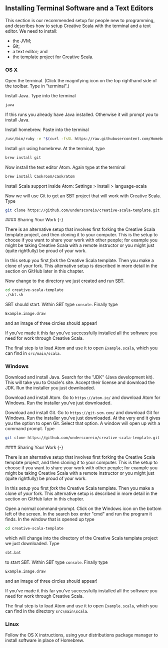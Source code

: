 ## Installing Terminal Software and a Text Editors

This section is our recommended setup for people new to programming, and describes how to setup Creative Scala with the terminal and a text editor.
We need to install:

- the JVM;
- Git;
- a text editor; and
- the template project for Creative Scala.


### OS X

Open the terminal. (Click the magnifying icon on the top righthand side of the toolbar. Type in "terminal".)

Install Java.
Type into the terminal

```bash
java
```

If this runs you already have Java installed.
Otherwise it will prompt you to install Java.

Install homebrew.
Paste into the terminal

```bash
/usr/bin/ruby -e "$(curl -fsSL https://raw.githubusercontent.com/Homebrew/install/master/install)"
```

Install `git` using homebrew.
At the terminal, type

```bash
brew install git
```

Now install the text editor Atom.
Again type at the terminal

```bash
brew install Caskroom/cask/atom
```

Install Scala support inside Atom: Settings > Install > language-scala

Now we will use Git to get an SBT project that will work with Creative Scala.
Type

```bash
git clone https://github.com/underscoreio/creative-scala-template.git
```

<div class="callout callout-info">
#### Sharing Your Work {-}

There is an alternative setup that involves first forking the Creative Scala template project, and then cloning it to your computer.
This is the setup to choose if you want to share your work with other people; for example you might be taking Creative Scala with a remote instructor or you might just (quite rightfully) be proud of your work.

In this setup you first *fork* the Creative Scala template.
Then you make a clone of *your* fork.
This alternative setup is described in more detail in the section on GitHub later in this chapter.
</div>


Now change to the directory we just created and run SBT.

```bash
cd creative-scala-template
./sbt.sh
```

SBT should start.
Within SBT type `console`.
Finally type

```scala
Example.image.draw
```

and an image of three circles should appear!

If you've made it this far you've successfully installed all the software you need for work through Creative Scala.

The final step is to load Atom and use it to open `Example.scala`, which you can find in `src/main/scala`.


### Windows

Download and install Java.
Search for the "JDK" (Java development kit).
This will take you to Oracle's site.
Accept their license and download the JDK.
Run the installer you just downloaded.

Download and install Atom.
Go to `https://atom.io/` and download Atom for Windows.
Run the installer you've just downloaded.

Download and install Git.
Go to `https://git-scm.com/` and download Git for Windows.
Run the installer you've just downloaded.
At the very end it gives you the option to open Git.
Select that option.
A window will open up with a command prompt.
Type


```bash
git clone https://github.com/underscoreio/creative-scala-template.git
```

<div class="callout callout-info">
#### Sharing Your Work {-}

There is an alternative setup that involves first forking the Creative Scala template project, and then cloning it to your computer.
This is the setup to choose if you want to share your work with other people; for example you might be taking Creative Scala with a remote instructor or you might just (quite rightfully) be proud of your work.

In this setup you first *fork* the Creative Scala template.
Then you make a clone of *your* fork.
This alternative setup is described in more detail in the section on GitHub later in this chapter.
</div>

Open a normal command-prompt.
Click on the Windows icon on the bottom left of the screen.
In the search box enter "cmd" and run the program it finds.
In the window that is opened up type

```bash
cd creative-scala-template
```

which will change into the directory of the Creative Scala template project we just downloaded.
Type

```bash
sbt.bat
```

to start SBT.
Within SBT type `console`.
Finally type

```scala
Example.image.draw
```

and an image of three circles should appear!

If you've made it this far you've successfully installed all the software you need for work through Creative Scala.

The final step is to load Atom and use it to open `Example.scala`, which you can find in the directory `src\main\scala`.


### Linux

Follow the OS X instructions, using your distributions package manager to install software in place of Homebrew.
